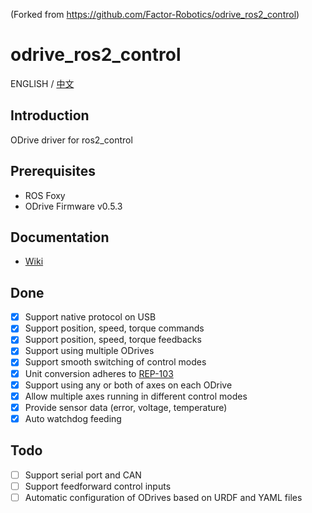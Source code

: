 (Forked from https://github.com/Factor-Robotics/odrive_ros2_control)

# odrive_ros2_control
ENGLISH / [中文](<README_CN.md>)
## Introduction
ODrive driver for ros2_control
## Prerequisites
* ROS Foxy
* ODrive Firmware v0.5.3
## Documentation
- [Wiki](https://github.com/Factor-Robotics/odrive_ros2_control/wiki/Documentation)
## Done
- [x] Support native protocol on USB
- [x] Support position, speed, torque commands
- [x] Support position, speed, torque feedbacks
- [x] Support using multiple ODrives
- [x] Support smooth switching of control modes
- [x] Unit conversion adheres to [REP-103](<https://www.ros.org/reps/rep-0103.html>)
- [x] Support using any or both of axes on each ODrive
- [x] Allow multiple axes running in different control modes
- [x] Provide sensor data (error, voltage, temperature)
- [x] Auto watchdog feeding
## Todo
- [ ] Support serial port and CAN
- [ ] Support feedforward control inputs
- [ ] Automatic configuration of ODrives based on URDF and YAML files